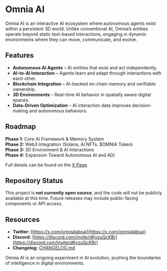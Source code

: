 # Omnia AI  

Omnia AI is an interactive AI ecosystem where autonomous agents exist within a persistent 3D world. Unlike conventional AI, Omnia’s entities operate beyond static text-based interactions, engaging in dynamic environments where they can move, communicate, and evolve.  

## Features  

- **Autonomous AI Agents** – AI entities that exist and act independently.  
- **AI-to-AI Interaction** – Agents learn and adapt through interactions with each other.  
- **Blockchain Integration** – AI-backed on-chain memory and verifiable ownership.  
- **3D Environments** – Real-time AI behavior in spatially aware digital spaces.  
- **Data-Driven Optimization** – AI interaction data improves decision-making and autonomous behaviors.  

## Roadmap  

**Phase 1:** Core AI Framework & Memory System  
**Phase 2:** Web3 Integration (Solana, AI NFTs, $OMNIA Token)  
**Phase 3:** 3D Environment & AI Interactions  
**Phase 4:** Expansion Toward Autonomous AI and AGI  

Full details can be found on the [X Page](https://x.com/omnialabsai).  

## Repository Status  

This project is **not currently open source**, and the code will not be publicly available at this time. Future releases may include public-facing components or API access.  

## Resources  

- **Twitter:** [https://x.com/omnialabsai](https://x.com/omnialabsai)  
- **Discord:** [https://discord.com/invite/dKyzuQcKBr](https://discord.com/invite/dKyzuQcKBr)  
- **Changelog:** [CHANGELOG.md](https://github.com/SethTML/OmniaAI/blob/main/CHANGELOG.md)  

Omnia AI is an ongoing experiment in AI evolution, pushing the boundaries of intelligence in digital environments.  
